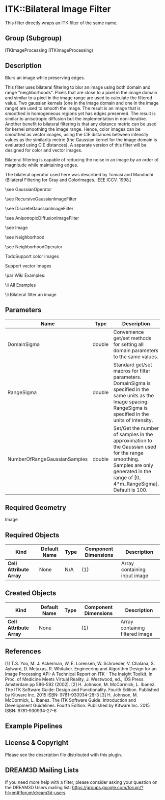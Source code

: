 # ITK::Bilateral Image Filter

This filter directly wraps an ITK filter of the same name.

## Group (Subgroup) ##

ITKImageProcessing (ITKImageProcessing)

## Description ##

Blurs an image while preserving edges.

This filter uses bilateral filtering to blur an image using both domain and range "neighborhoods". Pixels that are close to a pixel in the image domain and similar to a pixel in the image range are used to calculate the filtered value. Two gaussian kernels (one in the image domain and one in the image range) are used to smooth the image. The result is an image that is smoothed in homogeneous regions yet has edges preserved. The result is similar to anisotropic diffusion but the implementation in non-iterative. Another benefit to bilateral filtering is that any distance metric can be used for kernel smoothing the image range. Hence, color images can be smoothed as vector images, using the CIE distances between intensity values as the similarity metric (the Gaussian kernel for the image domain is evaluated using CIE distances). A separate version of this filter will be designed for color and vector images.

Bilateral filtering is capable of reducing the noise in an image by an order of magnitude while maintaining edges.

The bilateral operator used here was described by Tomasi and Manduchi (Bilateral Filtering for Gray and ColorImages. IEEE ICCV. 1998.)

\see GaussianOperator

\see RecursiveGaussianImageFilter

\see DiscreteGaussianImageFilter

\see AnisotropicDiffusionImageFilter

\see Image

\see Neighborhood

\see NeighborhoodOperator

TodoSupport color images

Support vector images

\par Wiki Examples:

\li All Examples

\li Bilateral filter an image

## Parameters ##

| Name | Type | Description |
|------|------|-------------|
| DomainSigma | double| Convenience get/set methods for setting all domain parameters to the same values. |
| RangeSigma | double| Standard get/set macros for filter parameters. DomainSigma is specified in the same units as the Image spacing. RangeSigma is specified in the units of intensity. |
| NumberOfRangeGaussianSamples | double| Set/Get the number of samples in the approximation to the Gaussian used for the range smoothing. Samples are only generated in the range of [0, 4*m_RangeSigma]. Default is 100. |


## Required Geometry ##

Image

## Required Objects ##

| Kind | Default Name | Type | Component Dimensions | Description |
|------|--------------|------|----------------------|-------------|
| **Cell Attribute Array** | None | N/A | (1)  | Array containing input image

## Created Objects ##

| Kind | Default Name | Type | Component Dimensions | Description |
|------|--------------|------|----------------------|-------------|
| **Cell Attribute Array** | None |  | (1)  | Array containing filtered image

## References ##

[1] T.S. Yoo, M. J. Ackerman, W. E. Lorensen, W. Schroeder, V. Chalana, S. Aylward, D. Metaxas, R. Whitaker. Engineering and Algorithm Design for an Image Processing API: A Technical Report on ITK - The Insight Toolkit. In Proc. of Medicine Meets Virtual Reality, J. Westwood, ed., IOS Press Amsterdam pp 586-592 (2002). 
[2] H. Johnson, M. McCormick, L. Ibanez. The ITK Software Guide: Design and Functionality. Fourth Edition. Published by Kitware Inc. 2015 ISBN: 9781-930934-28-3
[3] H. Johnson, M. McCormick, L. Ibanez. The ITK Software Guide: Introduction and Development Guidelines. Fourth Edition. Published by Kitware Inc. 2015 ISBN: 9781-930934-27-6

## Example Pipelines ##



## License & Copyright ##

Please see the description file distributed with this plugin.

## DREAM3D Mailing Lists ##

If you need more help with a filter, please consider asking your question on the DREAM3D Users mailing list:
https://groups.google.com/forum/?hl=en#!forum/dream3d-users
